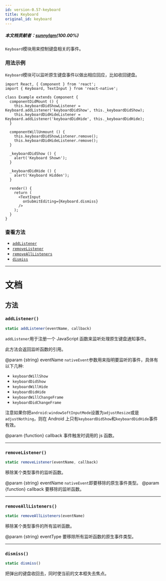 ```yaml
---
id: version-0.57-keyboard
title: Keyboard
original_id: keyboard
---
```


##### 本文档贡献者：[sunnylqm](https://github.com/search?q=sunnylqm%40qq.com+in%3Aemail&type=Users)(100.00%)

`Keyboard`模块用来控制键盘相关的事件。

### 用法示例

`Keyboard`模块可以监听原生键盘事件以做出相应回应，比如收回键盘。

```
import React, { Component } from 'react';
import { Keyboard, TextInput } from 'react-native';

class Example extends Component {
  componentDidMount () {
    this.keyboardDidShowListener = Keyboard.addListener('keyboardDidShow', this._keyboardDidShow);
    this.keyboardDidHideListener = Keyboard.addListener('keyboardDidHide', this._keyboardDidHide);
  }

  componentWillUnmount () {
    this.keyboardDidShowListener.remove();
    this.keyboardDidHideListener.remove();
  }

  _keyboardDidShow () {
    alert('Keyboard Shown');
  }

  _keyboardDidHide () {
    alert('Keyboard Hidden');
  }

  render() {
    return (
      <TextInput
        onSubmitEditing={Keyboard.dismiss}
      />
    );
  }
}
```

### 查看方法

* [`addListener`](keyboard.md#addlistener)
* [`removeListener`](keyboard.md#removelistener)
* [`removeAllListeners`](keyboard.md#removealllisteners)
* [`dismiss`](keyboard.md#dismiss)

---

# 文档

## 方法

### `addListener()`

```javascript
static addListener(eventName, callback)
```

`addListener`用于注册一个 JavaScript 函数来监听处理原生键盘通知事件。

此方法会返回监听函数的引用。

@param {string} eventName `nativeEvent`参数用来指明要监听的事件，具体有以下几种:

* `keyboardWillShow`
* `keyboardDidShow`
* `keyboardWillHide`
* `keyboardDidHide`
* `keyboardWillChangeFrame`
* `keyboardDidChangeFrame`

注意如果你把`android:windowSoftInputMode`设置为`adjustResize`或是`adjustNothing`，则在 Android 上只有`keyboardDidShow`和`keyboardDidHide`事件有效。

@param {function} callback 事件触发时调用的 js 函数。

---

### `removeListener()`

```javascript
static removeListener(eventName, callback)
```

移除某个类型事件的监听函数。

@param {string} eventName `nativeEvent`即要移除的原生事件类型。
@param {function} callback 要移除的监听函数。

---

### `removeAllListeners()`

```javascript
static removeAllListeners(eventName)
```

移除某个类型事件的所有监听函数。

@param {string} eventType 要移除所有监听函数的原生事件类型。

---

### `dismiss()`

```javascript
static dismiss()
```

把弹出的键盘收回去，同时使当前的文本框失去焦点。
